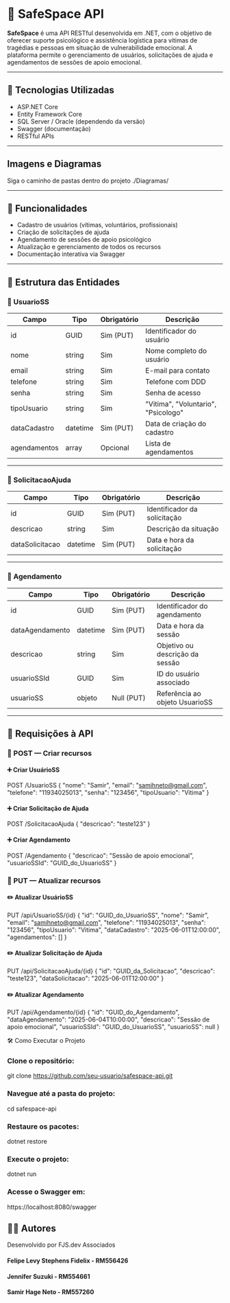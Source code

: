 ﻿# 🧠 SafeSpace API

**SafeSpace** é uma API RESTful desenvolvida em .NET, com o objetivo de oferecer suporte psicológico e assistência logística para vítimas de tragédias e pessoas em situação de vulnerabilidade emocional. A plataforma permite o gerenciamento de usuários, solicitações de ajuda e agendamentos de sessões de apoio emocional.

---

## 🚀 Tecnologias Utilizadas

- ASP.NET Core
- Entity Framework Core
- SQL Server / Oracle (dependendo da versão)
- Swagger (documentação)
- RESTful APIs

---

## Imagens e Diagramas

Siga o caminho de pastas dentro do projeto ./Diagramas/

---

## 📌 Funcionalidades

- Cadastro de usuários (vítimas, voluntários, profissionais)
- Criação de solicitações de ajuda
- Agendamento de sessões de apoio psicológico
- Atualização e gerenciamento de todos os recursos
- Documentação interativa via Swagger

---

## 📁 Estrutura das Entidades

### 🔸 UsuarioSS

| Campo        | Tipo     | Obrigatório | Descrição                          |
|--------------|----------|-------------|------------------------------------|
| id           | GUID     | Sim (PUT)   | Identificador do usuário           |
| nome         | string   | Sim         | Nome completo do usuário           |
| email        | string   | Sim         | E-mail para contato                |
| telefone     | string   | Sim         | Telefone com DDD                   |
| senha        | string   | Sim         | Senha de acesso                    |
| tipoUsuario  | string   | Sim         | "Vitima", "Voluntario", "Psicologo" |
| dataCadastro | datetime | Sim (PUT)   | Data de criação do cadastro        |
| agendamentos | array    | Opcional    | Lista de agendamentos              |

---

### 🔸 SolicitacaoAjuda

| Campo            | Tipo     | Obrigatório | Descrição                        |
|------------------|----------|-------------|----------------------------------|
| id               | GUID     | Sim (PUT)   | Identificador da solicitação     |
| descricao        | string   | Sim         | Descrição da situação            |
| dataSolicitacao  | datetime | Sim (PUT)   | Data e hora da solicitação       |

---

### 🔸 Agendamento

| Campo           | Tipo     | Obrigatório | Descrição                          |
|-----------------|----------|-------------|------------------------------------|
| id              | GUID     | Sim (PUT)   | Identificador do agendamento       |
| dataAgendamento | datetime | Sim (PUT)   | Data e hora da sessão              |
| descricao       | string   | Sim         | Objetivo ou descrição da sessão    |
| usuarioSSId     | GUID     | Sim         | ID do usuário associado            |
| usuarioSS       | objeto   | Null (PUT)  | Referência ao objeto UsuarioSS     |

---

## 📮 Requisições à API

### 🔹 POST — Criar recursos

#### ➕ Criar UsuárioSS

POST /UsuarioSS
{
  "nome": "Samir",
  "email": "samihneto@gmail.com",
  "telefone": "11934025013",
  "senha": "123456",
  "tipoUsuario": "Vitima"
}

#### ➕ Criar Solicitação de Ajuda
POST /SolicitacaoAjuda
{
  "descricao": "teste123"
}

#### ➕ Criar Agendamento
POST /Agendamento
{
  "descricao": "Sessão de apoio emocional",
  "usuarioSSId": "GUID_do_UsuarioSS"
}

### 🔹 PUT — Atualizar recursos
#### ✏️ Atualizar UsuárioSS
PUT /api/UsuarioSS/{id}
{
  "id": "GUID_do_UsuarioSS",
  "nome": "Samir",
  "email": "samihneto@gmail.com",
  "telefone": "11934025013",
  "senha": "123456",
  "tipoUsuario": "Vitima",
  "dataCadastro": "2025-06-01T12:00:00",
  "agendamentos": []
}

#### ✏️ Atualizar Solicitação de Ajuda
PUT /api/SolicitacaoAjuda/{id}
{
  "id": "GUID_da_Solicitacao",
  "descricao": "teste123",
  "dataSolicitacao": "2025-06-01T12:00:00"
}

#### ✏️ Atualizar Agendamento
PUT /api/Agendamento/{id}
{
  "id": "GUID_do_Agendamento",
  "dataAgendamento": "2025-06-04T10:00:00",
  "descricao": "Sessão de apoio emocional",
  "usuarioSSId": "GUID_do_UsuarioSS",
  "usuarioSS": null
}

🛠️ Como Executar o Projeto
### Clone o repositório:
git clone https://github.com/seu-usuario/safespace-api.git

### Navegue até a pasta do projeto:
cd safespace-api

### Restaure os pacotes:
dotnet restore

### Execute o projeto:
dotnet run

### Acesse o Swagger em:
https://localhost:8080/swagger

## 👨‍💻 Autores
Desenvolvido por FJS.dev Associados
#### Felipe Levy Stephens Fidelix - RM556426 
#### Jennifer Suzuki - RM554661 
#### Samir Hage Neto - RM557260